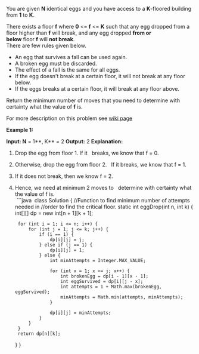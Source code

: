 You are given **N** identical eggs and you have access to a **K**-floored building from **1** to **K**.

There exists a floor **f** where **0** <= **f** <= **K** such that any egg dropped from a floor higher than **f** will break, and any egg dropped **from or below** floor **f** will **not break**.  
There are few rules given below. 

- An egg that survives a fall can be used again.
- A broken egg must be discarded.
- The effect of a fall is the same for all eggs.
- If the egg doesn't break at a certain floor, it will not break at any floor below.
- If the eggs breaks at a certain floor, it will break at any floor above.

Return the minimum number of moves that you need to determine with certainty what the value of **f** is.

For more description on this problem see [wiki page](http://en.wikipedia.org/wiki/Dynamic_programming#Egg_dropping_puzzle)

**Example 1:**

**Input:
N** = 1**, K** = 2
**Output:** 2
**Explanation:** 
1. Drop the egg from floor 1. If it 
   breaks, we know that f = 0.
2. Otherwise, drop the egg from floor 2.
   If it breaks, we know that f = 1.
3. If it does not break, then we know f = 2.
4. Hence, we need at minimum 2 moves to
   determine with certainty what the value of f is.
   
 ```java
 class Solution 
{
    //Function to find minimum number of attempts needed in 
    //order to find the critical floor.
    static int eggDrop(int n, int k) 
	{
	    int[][] dp = new int[n + 1][k + 1];
    
        for (int i = 1; i <= n; i++) {
            for (int j = 1; j <= k; j++) {
                if (i == 1) {
                    dp[i][j] = j;
                } else if (j == 1) {
                    dp[i][j] = 1;
                } else {
                    int minAttempts = Integer.MAX_VALUE;
    
                    for (int x = 1; x <= j; x++) {
                        int brokenEgg = dp[i - 1][x - 1];
                        int eggSurvived = dp[i][j - x];
                        int attempts = 1 + Math.max(brokenEgg, eggSurvived);
                        minAttempts = Math.min(attempts, minAttempts);
                    }
    
                    dp[i][j] = minAttempts;
                }
            }
        }
        return dp[n][k];
	}
}
```